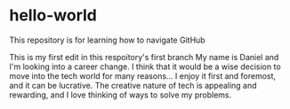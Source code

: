 # hello-world
This repository is for learning how to navigate GitHub

This is my first edit in this respoitory's first branch
My name is Daniel and I'm looking into a career change. 
I think that it would be a wise decision to move into the tech world for many reasons...
I enjoy it first and foremost, and it can be lucrative. 
The creative nature of tech is appealing and rewarding, 
and I love thinking of ways to solve my problems.

